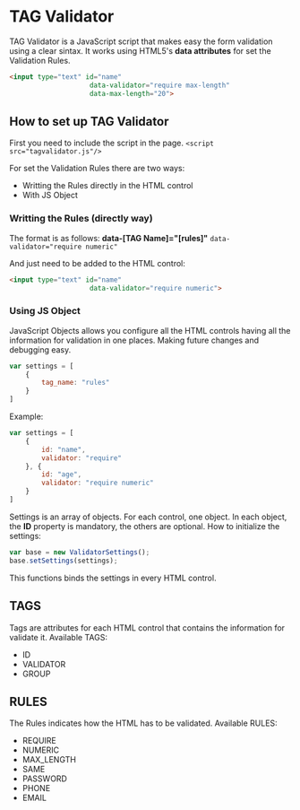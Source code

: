 # TAG Validator

TAG Validator is a JavaScript script that makes easy the form validation using a clear sintax.
It works using HTML5's **data attributes** for set the Validation Rules.
```html
<input type="text" id="name"
                    data-validator="require max-length" 
                    data-max-length="20">
```

## How to set up TAG Validator
First you need to include the script in the page.
`<script src="tagvalidator.js"/>`

For set the Validation Rules there are two ways:
- Writting the Rules directly in the HTML control
- With JS Object 

### Writting the Rules (directly way)
The format is as follows: **data-[TAG Name]="[rules]"**
`data-validator="require numeric"`

And just need to be added to the HTML control:
```html
<input type="text" id="name" 
                    data-validator="require numeric">
```

### Using JS Object
JavaScript Objects allows you configure all the HTML controls having all the information for validation in one places. Making future changes and debugging easy.
```javascript
var settings = [
	{
		tag_name: "rules"
	}
]
```
Example:
```javascript
var settings = [
	{
		id: "name",
		validator: "require"
	}, {
		id: "age",
		validator: "require numeric"
	}
]
```
Settings is an array of objects. For each control, one object. In each object, the **ID** property is mandatory, the others are optional.
How to initialize the settings:
```javascript
var base = new ValidatorSettings();
base.setSettings(settings);
```
This functions binds the settings in every HTML control.

## TAGS
Tags are attributes for each HTML control that contains the information for validate it.
Available TAGS:
- ID
- VALIDATOR
- GROUP

## RULES
The Rules indicates how the HTML has to be validated.
Available RULES:
- REQUIRE
- NUMERIC
- MAX_LENGTH
- SAME
- PASSWORD
- PHONE
- EMAIL